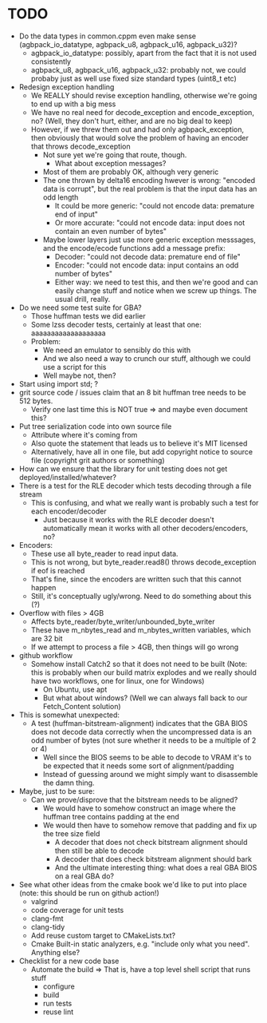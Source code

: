 <!--
SPDX-FileCopyrightText: 2024 Thomas Mathys
SPDX-License-Identifier: MIT
-->

# TODO
* Do the data types in common.cppm even make sense (agbpack_io_datatype, agbpack_u8, agbpack_u16, agbpack_u32)?
  * agbpack_io_datatype: possibly, apart from the fact that it is not used consistently
  * agbpack_u8, agbpack_u16, agbpack_u32: probably not, we could probaby just as well use fixed size standard types (uint8_t etc)
* Redesign exception handling
  * We REALLY should revise exception handling, otherwise we're going to end up with a big mess
  * We have no real need for decode_exception and encode_exception, no? (Well, they don't hurt, either, and are no big deal to keep)
  * However, if we threw them out and had only agbpack_exception, then obviously that would solve the problem of having an encoder that throws decode_exception
    * Not sure yet we're going that route, though.
      * What about exception messages?
    * Most of them are probably OK, although very generic
    * The one thrown by delta16 encoding hwever is wrong: "encoded data is corrupt", but the real problem is that the input data has an odd length
      * It could be more generic: "could not encode data: premature end of input"
      * Or more accurate: "could not encode data: input does not contain an even number of bytes"
    * Maybe lower layers just use more generic exception messsages, and the encode/ecode functions add a message prefix:
      * Decoder: "could not decode data: premature end of file"
      * Encoder: "could not encode data: input contains an odd number of bytes"
      * Either way: we need to test this, and then we're good and can easily change stuff and notice when we screw up things. The usual drill, really.
* Do we need some test suite for GBA?
  * Those huffman tests we did earlier
  * Some lzss decoder tests, certainly at least that one: aaaaaaaaaaaaaaaaaaa
  * Problem:
    * We need an emulator to sensibly do this with
    * And we also need a way to crunch our stuff, although we could use a script for this
    * Well maybe not, then?
* Start using import std; ?
* grit source code / issues claim that an 8 bit huffman tree needs to be 512 bytes.
  * Verify one last time this is NOT true => and maybe even document this?
* Put tree serialization code into own source file
  * Attribute where it's coming from
  * Also quote the statement that leads us to believe it's MIT licensed
  * Alternatively, have all in one file, but add copyright notice to source file (copyright grit authors or something)
* How can we ensure that the library for unit testing does not get deployed/installed/whatever?
* There is a test for the RLE decoder which tests decoding through a file stream
  * This is confusing, and what we really want is probably such a test for each encoder/decoder
    * Just because it works with the RLE decoder doesn't automatically mean it works with all other decoders/encoders, no?
* Encoders:
  * These use all byte_reader to read input data.
  * This is not wrong, but byte_reader.read8() throws decode_exception if eof is reached
  * That's fine, since the encoders are written such that this cannot happen
  * Still, it's conceptually ugly/wrong. Need to do something about this (?)
* Overflow with files > 4GB
  * Affects byte_reader/byte_writer/unbounded_byte_writer
  * These have m_nbytes_read and m_nbytes_written variables, which are 32 bit
  * If we attempt to process a file > 4GB, then things will go wrong
* github workflow
  * Somehow install Catch2 so that it does not need to be built (Note: this is probably when our build matrix explodes and we really should have two workflows, one for linux, one for Windows)
    * On Ubuntu, use apt
    * But what about windows? (Well we can always fall back to our Fetch_Content solution)
* This is somewhat unexpected:
  * A test (huffman-bitstream-alignment) indicates that the GBA BIOS does not decode data correctly
    when the uncompressed data is an odd number of bytes (not sure whether it needs to be a multiple of 2 or 4)
    * Well since the BIOS seems to be able to decode to VRAM it's to be expected that it needs some sort of alignment/padding
    * Instead of guessing around we might simply want to disassemble the damn thing.
* Maybe, just to be sure:
  * Can we prove/disprove that the bitstream needs to be aligned?
    * We would have to somehow construct an image where the huffman tree contains padding at the end
    * We would then have to somehow remove that padding and fix up the tree size field
      * A decoder that does not check bitstream alignment should then still be able to decode
      * A decoder that does check bitstream alignment should bark
      * And the ultimate interesting thing: what does a real GBA BIOS on a real GBA do?
* See what other ideas from the cmake book we'd like to put into place (note: this should be run on github action!)
  * valgrind
  * code coverage for unit tests
  * clang-fmt
  * clang-tidy
  * Add reuse custom target to CMakeLists.txt?
  * Cmake Built-in static analyzers, e.g. "include only what you need". Anything else?
* Checklist for a new code base
  * Automate the build => That is, have a top level shell script that runs stuff
    * configure
    * build
    * run tests
    * reuse lint
